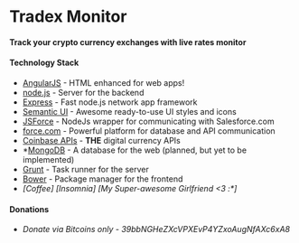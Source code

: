 # Tradex Monitor
#### Track your crypto currency exchanges with live rates monitor

#### Technology Stack

* [AngularJS](https://angularjs.org) - HTML enhanced for web apps!
* [node.js](https://nodejs.org/en/) - Server for the backend
* [Express](https://expressjs.com/) - Fast node.js network app framework
* [Semantic UI](https://semantic-ui.com/) - Awesome ready-to-use UI styles and icons
* [JSForce](https://jsforce.github.io/) - NodeJs wrapper for communicating with Salesforce.com
* [force.com](https://force.com) - Powerful platform for database and API communication
* [Coinbase APIs](https://developers.coinbase.com/api/v2) - **THE** digital currency APIs
* *[MongoDB](https://www.mongodb.com/) - A database for the web (planned, but yet to be implemented)
* [Grunt](https://gruntjs.com/) - Task runner for the server
* [Bower](https://bower.io/) - Package manager for the frontend
* _[Coffee] [Insomnia] [My Super-awesome Girlfriend <3 :*]_

#### Donations
* *Donate via Bitcoins only - 39bbNGHeZXcVPXEvP4YZxoAugNfAXc6xA8*